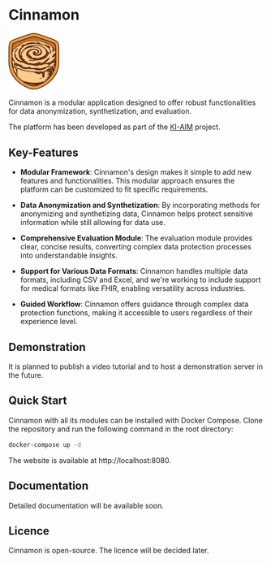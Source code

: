 # Cinnamon

<img src="./cinnamon-platform/cinnamon-frontend/src/app/assets/cinnamon-logo.png" alt="Cinnamon logo" width="100">

Cinnamon is a modular application designed to offer robust functionalities for data anonymization, synthetization, and evaluation.

The platform has been developed as part of the [KI-AIM](https://www.forschung-it-sicherheit-kommunikationssysteme.de/projekte/ki-aim) project.

## Key-Features

- **Modular Framework**: Cinnamon's design makes it simple to add new features and functionalities. This modular
  approach ensures the platform can be customized to fit specific requirements.


- **Data Anonymization and Synthetization**: By incorporating methods for anonymizing and synthetizing data, Cinnamon
  helps protect sensitive information while still allowing for data use.


- **Comprehensive Evaluation Module**: The evaluation module provides clear, concise results, converting complex data
  protection processes into understandable insights.


- **Support for Various Data Formats**: Cinnamon handles multiple data formats, including CSV and Excel, and we're
  working to include support for medical formats like FHIR, enabling versatility across industries.


- **Guided Workflow**: Cinnamon offers guidance through complex data protection functions, making it accessible to users
  regardless of their experience level.

## Demonstration
It is planned to publish a video tutorial and to host a demonstration server in the future.

## Quick Start
Cinnamon with all its modules can be installed with Docker Compose.
Clone the repository and run the following command in the root directory:

```bash
docker-compose up -d
```

The website is available at http://localhost:8080.

## Documentation
Detailed documentation will be available soon.

## Licence
Cinnamon is open-source.
The licence will be decided later.
